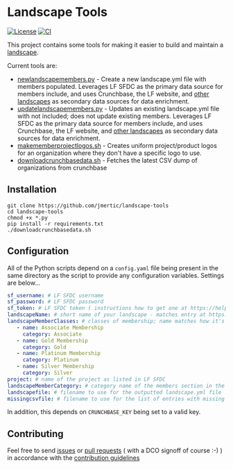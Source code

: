 # Landscape Tools

[![License](https://img.shields.io/github/license/jmertic/landscape-tools)](LICENSE)
[![CI](https://github.com/jmertic/landscape-tools/workflows/CI/badge.svg)](https://github.com/jmertic/landscape-tools/actions?query=workflow%3ACI)

This project contains some tools for making it easier to build and maintain a [landscape](https://github.com/cncf/landscapeapp).

Current tools are:

- [newlandscapemembers.py](newlandscapemembers.py) - Create a new landscape.yml file with members populated. Leverages LF SFDC as the primary data source for members include, and uses Crunchbase, the LF website, and [other landscapes](https://github.com/cncf/landscapeapp/blob/master/landscapes.yml) as secondary data sources for data enrichment.
- [updatelandscapemembers.py](updatelandscapemembers.py) - Updates an existing landscape.yml file with not included; does not update existing members. Leverages LF SFDC as the primary data source for members include, and uses Crunchbase, the LF website, and [other landscapes](https://github.com/cncf/landscapeapp/blob/master/landscapes.yml) as secondary data sources for data enrichment.
- [makememberprojectlogos.sh](makememberprojectlogos.sh) - Creates uniform project/product logos for an organization where they don't have a specific logo to use.
- [downloadcrunchbasedata.sh](downloadcrunchbasedata.sh) - Fetches the latest CSV dump of organizations from crunchbase

## Installation

```
git clone https://github.com/jmertic/landscape-tools
cd landscape-tools
chmod +x *.py
pip install -r requirements.txt
./downloadcrunchbasedata.sh
```

## Configuration

All of the Python scripts depend on a `config.yaml` file being present in the same directory as the script to provide any configuration variables. Settings are below...

```yaml
sf_username: # LF SFDC username
sf_password: # LF SFDC password
sf_token: # LF SFDC token ( instructions how to get one at https://help.salesforce.com/articleView?id=user_security_token.htm&type=5 )
landscapeName: # short name of your landscape - matches entry at https://github.com/cncf/landscapeapp/blob/master/landscapes.yml
landscapeMemberClasses: # classes of membership; name matches how it's listed in LF SFDC, and category how it will be listed in the landscape. Example below...
   - name: Associate Membership
     category: Associate
   - name: Gold Membership
     category: Gold
   - name: Platinum Membership
     category: Platinum
   - name: Silver Membership
     category: Silver
project: # name of the project as listed in LF SFDC
landscapeMemberCategory: # category name of the members section in the landscape.yml file
landscapefile: # filename to use for the outputted landscape.yml file
missingcsvfile: # filename to use for the list of entries with missing parts ( such as a logo, website, or crunchbase entry )
```

In addition, this depends on `CRUNCHBASE_KEY` being set to a valid key.

## Contributing

Feel free to send [issues](/issues) or [pull requests](/pulls) ( with a DCO signoff of course :-) ) in accordance with the [contribution guidelines](CONTRIBUTING.md)
